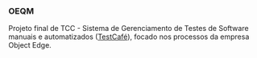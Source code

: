 ### OEQM

Projeto final de TCC - Sistema de Gerenciamento de Testes de Software manuais e automatizados ([TestCafé](https://devexpress.github.io/testcafe/)), focado nos processos da empresa Object Edge.

